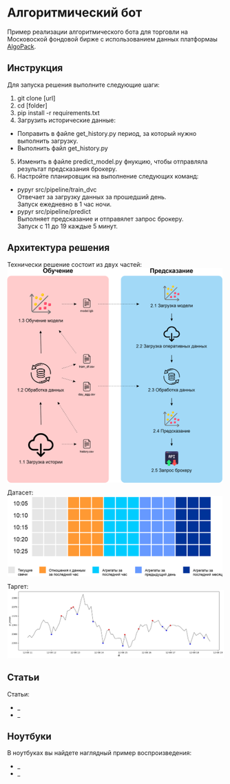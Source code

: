 # Алгоритмический бот

Пример реализации алгоритмического бота для торговли на Московоской фондовой бирже с использованием данных платформаы [AlgoPack](https://www.moex.com/ru/algopack).

## Инструкция
Для запуска решения выполните следующие шаги:
1. git clone [url]
2. cd [folder]
3. pip install -r requirements.txt
4. Загрузить исторические данные:
- Поправить в файле get_history.py период, за который нужно выполнить загрузку.
- Выполнить файл get_history.py
5. Изменить в файле predict_model.py фнукцию, чтобы отправляла результат предсказания брокеру.
6. Настройте планировщик на выполнение следующих команд:
- pypyr src/pipeline/train_dvc </br>
Отвечает за загрузку данных за прошедший день.</br>
Запуск ежедневно в 1 час ночи.
- pypyr src/pipeline/predict </br>
Выполняет предсказание и отправялет запрос брокеру.</br>
Запуск с 11 до 19 каждые 5 минут.


## Архитектура решения
Технически решение состоит из двух частей:
<img src="https://github.com/slivka83/algopack_simple_bot/blob/main/docs/img/pipeline.png?raw=tru" alt="Архитектура решения" align="center" width="500"/>

Датасет:
<img src="https://github.com/slivka83/algopack_simple_bot/blob/main/docs/img/dataset.png?raw=true" alt="Датасет" align="center" width="500"/>

Таргет:
<img src="https://github.com/slivka83/algopack_simple_bot/blob/main/docs/img/target.png?raw=true" alt="Таргет"/>



## Статьи
Статьи:
- _
- _

## Ноутбуки
В ноутбуках вы найдете наглядный пример воспроизведения:
- _
- _